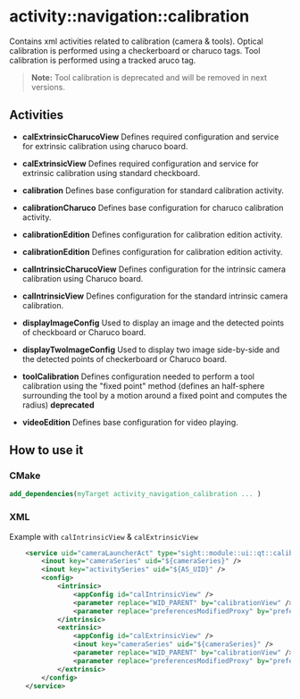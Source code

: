 # activity::navigation::calibration

Contains xml activities related to calibration (camera & tools).
Optical calibration is performed using a checkerboard or charuco tags.
Tool calibration is performed using a tracked aruco tag.
   
> **Note:** Tool calibration is deprecated and will be removed in next versions.

## Activities

- **calExtrinsicCharucoView**
Defines required configuration and service for extrinsic calibration using charuco board.

- **calExtrinsicView**
Defines required configuration and service for extrinsic calibration using standard checkboard.

- **calibration**
Defines base configuration for standard calibration activity.

- **calibrationCharuco**
Defines base configuration for charuco calibration activity.

- **calibrationEdition**
Defines configuration for calibration edition activity.

- **calibrationEdition**
Defines configuration for calibration edition activity.

- **calIntrinsicCharucoView**
Defines configuration for the intrinsic camera calibration using Charuco board.

- **calIntrinsicView**
Defines configuration for the standard intrinsic camera calibration.

- **displayImageConfig**
Used to display an image and the detected points of checkboard or Charuco board.

- **displayTwoImageConfig**
Used to display two image side-by-side and the detected points of checkerboard or Charuco board.

- **toolCalibration**
Defines configuration needed to perform a tool calibration using the "fixed point" method (defines an half-sphere surrounding the tool by a motion around a fixed point and computes the radius) **deprecated**

- **videoEdition**
Defines base configuration for video playing.

## How to use it

### CMake

```cmake
add_dependencies(myTarget activity_navigation_calibration ... )
```

### XML

Example with `calIntrinsicView` & `calExtrinsicView`

```xml
    <service uid="cameraLauncherAct" type="sight::module::ui::qt::calibration::SCameraConfigLauncher">
        <inout key="cameraSeries" uid="${cameraSeries}" />
        <inout key="activitySeries" uid="${AS_UID}" />
        <config>
            <intrinsic>
                <appConfig id="calIntrinsicView" />
                <parameter replace="WID_PARENT" by="calibrationView" />
                <parameter replace="preferencesModifiedProxy" by="preferencesModifiedProxy" />
            </intrinsic>
            <extrinsic>
                <appConfig id="calExtrinsicView" />
                <inout key="cameraSeries" uid="${cameraSeries}" />
                <parameter replace="WID_PARENT" by="calibrationView" />
                <parameter replace="preferencesModifiedProxy" by="preferencesModifiedProxy" />
            </extrinsic>
        </config>
    </service>
```